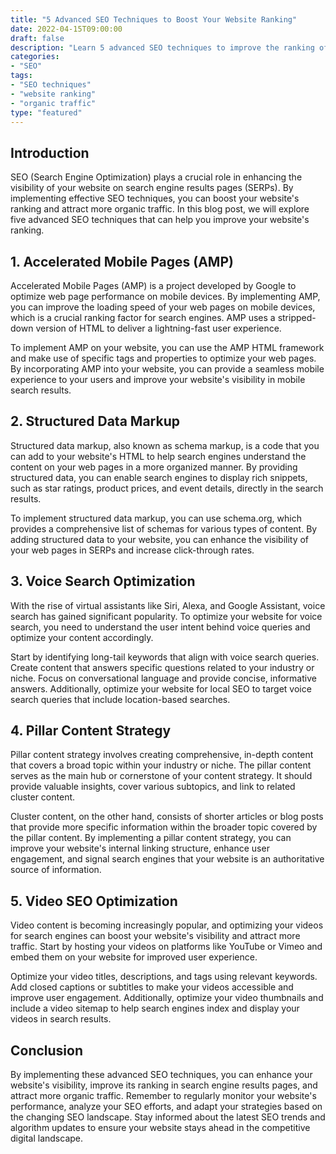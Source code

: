 ```yaml
--- 
title: "5 Advanced SEO Techniques to Boost Your Website Ranking" 
date: 2022-04-15T09:00:00 
draft: false 
description: "Learn 5 advanced SEO techniques to improve the ranking of your website in search engine results pages and attract more organic traffic." 
categories: 
- "SEO" 
tags: 
- "SEO techniques" 
- "website ranking" 
- "organic traffic" 
type: "featured" 
--- 
```


## Introduction 

SEO (Search Engine Optimization) plays a crucial role in enhancing the visibility of your website on search engine results pages (SERPs). By implementing effective SEO techniques, you can boost your website's ranking and attract more organic traffic. In this blog post, we will explore five advanced SEO techniques that can help you improve your website's ranking.

## 1. Accelerated Mobile Pages (AMP)

Accelerated Mobile Pages (AMP) is a project developed by Google to optimize web page performance on mobile devices. By implementing AMP, you can improve the loading speed of your web pages on mobile devices, which is a crucial ranking factor for search engines. AMP uses a stripped-down version of HTML to deliver a lightning-fast user experience.

To implement AMP on your website, you can use the AMP HTML framework and make use of specific tags and properties to optimize your web pages. By incorporating AMP into your website, you can provide a seamless mobile experience to your users and improve your website's visibility in mobile search results.

## 2. Structured Data Markup

Structured data markup, also known as schema markup, is a code that you can add to your website's HTML to help search engines understand the content on your web pages in a more organized manner. By providing structured data, you can enable search engines to display rich snippets, such as star ratings, product prices, and event details, directly in the search results.

To implement structured data markup, you can use schema.org, which provides a comprehensive list of schemas for various types of content. By adding structured data to your website, you can enhance the visibility of your web pages in SERPs and increase click-through rates.

## 3. Voice Search Optimization

With the rise of virtual assistants like Siri, Alexa, and Google Assistant, voice search has gained significant popularity. To optimize your website for voice search, you need to understand the user intent behind voice queries and optimize your content accordingly.

Start by identifying long-tail keywords that align with voice search queries. Create content that answers specific questions related to your industry or niche. Focus on conversational language and provide concise, informative answers. Additionally, optimize your website for local SEO to target voice search queries that include location-based searches.

## 4. Pillar Content Strategy

Pillar content strategy involves creating comprehensive, in-depth content that covers a broad topic within your industry or niche. The pillar content serves as the main hub or cornerstone of your content strategy. It should provide valuable insights, cover various subtopics, and link to related cluster content.

Cluster content, on the other hand, consists of shorter articles or blog posts that provide more specific information within the broader topic covered by the pillar content. By implementing a pillar content strategy, you can improve your website's internal linking structure, enhance user engagement, and signal search engines that your website is an authoritative source of information.

## 5. Video SEO Optimization

Video content is becoming increasingly popular, and optimizing your videos for search engines can boost your website's visibility and attract more traffic. Start by hosting your videos on platforms like YouTube or Vimeo and embed them on your website for improved user experience.

Optimize your video titles, descriptions, and tags using relevant keywords. Add closed captions or subtitles to make your videos accessible and improve user engagement. Additionally, optimize your video thumbnails and include a video sitemap to help search engines index and display your videos in search results.

## Conclusion

By implementing these advanced SEO techniques, you can enhance your website's visibility, improve its ranking in search engine results pages, and attract more organic traffic. Remember to regularly monitor your website's performance, analyze your SEO efforts, and adapt your strategies based on the changing SEO landscape. Stay informed about the latest SEO trends and algorithm updates to ensure your website stays ahead in the competitive digital landscape.
